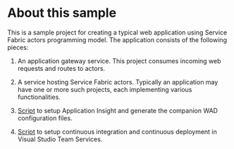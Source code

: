 # About this sample

This is a sample project for creating a typical web application using Service Fabric actors programming model. The application consists of the following pieces:

1. An application gateway service. This project consumes incoming web requests and routes to actors. 

2. A service hosting Service Fabric actors. Typically an application may have one or more such projects, each implementing various functionalities.

3. [Script](https://github.com/xinyanmsft/SFStartWebActor/blob/master/Tools/Setup_AppInsights.ps1) to setup Application Insight and generate the companion 
WAD configuration files.

4. [Script](https://github.com/xinyanmsft/SFStartWebActor/blob/master/Tools/Setup_CI_CD_VSTS.ps1) to setup continuous integration and continuous deployment in 
Visual Studio Team Services.





